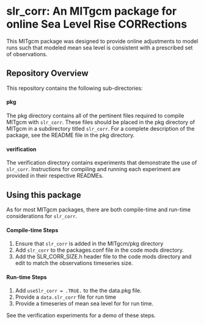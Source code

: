 # slr_corr: An MITgcm package for online Sea Level Rise CORRections
This MITgcm package was designed to provide online adjustments to model runs such that modeled mean sea level is consistent with a prescribed set of observations.

## Repository Overview
This repository contains the following sub-directories:
#### pkg
The pkg directory contains all of the pertinent files required to compile MITgcm with `slr_corr`. These files should be placed in the pkg directory of MITgcm in a subdirectory titled `slr_corr`. For a complete description of the package, see the README file in the pkg directory.
#### verification
The verification directory contains experiments that demonstrate the use of `slr_corr`. Instructions for compiling and running each experiment are provided in their respective READMEs.

## Using this package
As for most MITgcm packages, there are both compile-time and run-time considerations for `slr_corr`.

#### Compile-time Steps
1. Ensure that `slr_corr` is added in the MITgcm/pkg directory
2. Add `slr_corr` to the packages.conf file in the code mods directory.
3. Add the SLR_CORR_SIZE.h header file to the code mods directory and edit to match the observations timeseries size. 

#### Run-time Steps
1. Add `useSlr_corr = .TRUE.` to the the data.pkg file.
2. Provide a `data.slr_corr` file for run time
3. Provide a timeseries of mean sea level for for run time.

See the verification experiments for a demo of these steps.
